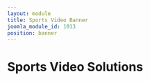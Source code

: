 ```yaml
---
layout: module
title: Sports Video Banner
joomla_module_id: 1013
position: banner
---
```

<!-- Module: Sports Banner -->
<div class="content-container clearfix">
	<h1>Sports Video Solutions</h1>
	<!--<p class="sub-heading">Add 100+ capabilities to your system—with software.</p>-->
</div>
